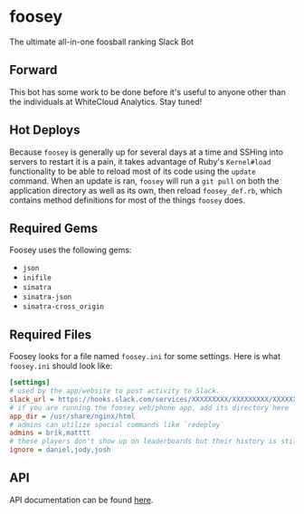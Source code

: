 # foosey
The ultimate all-in-one foosball ranking Slack Bot

## Forward
This bot has some work to be done before it's useful to anyone other than the individuals at WhiteCloud Analytics. Stay tuned!

## Hot Deploys
Because `foosey` is generally up for several days at a time and SSHing into servers to restart it is a pain, it takes advantage of Ruby's `Kernel#load` functionality to be able to reload most of its code using the `update` command. When an update is ran, `foosey` will run a `git pull` on both the application directory as well as its own, then reload `foosey_def.rb`, which contains method definitions for most of the things `foosey` does.

## Required Gems
Foosey uses the following gems:  

- `json`
- `inifile`
- `sinatra`
- `sinatra-json`
- `sinatra-cross_origin`

## Required Files
Foosey looks for a file named `foosey.ini` for some settings. Here is what `foosey.ini` should look like:  

```ini
[settings]
# used by the app/website to post activity to Slack.
slack_url = https://hooks.slack.com/services/XXXXXXXXX/XXXXXXXXX/XXXXXXXXXXXXXXXXXXXXXXXX
# if you are running the foosey web/phone app, add its directory here
app_dir = /usr/share/nginx/html
# admins can utilize special commands like `redeploy`
admins = brik,matttt
# these players don't show up on leaderboards but their history is still known
ignore = daniel,jody,josh
```

## API
API documentation can be found [here](API.md).
